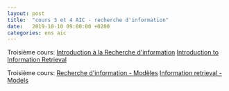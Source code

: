```yaml
---
layout: post
title:  "cours 3 et 4 AIC - recherche d'information"
date:   2019-10-10 09:00:00 +0200
categories: ens aic
---
```


Troisième cours: [Introduction à la Recherche d'information](https://annlor.github.io/docs/REI_Intro_RI_AL.pdf)
 [Introduction to Information Retrieval](https://annlor.github.io/docs/REI_Intro_RI_AL_en.pdf)

Troisième cours: [Recherche d'information - Modèles](https://annlor.github.io/docs/cours_ri_2.pdf)
 [Information retrieval - Models](https://annlor.github.io/docs/cours_ri_2_eng.pdf)
